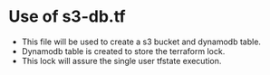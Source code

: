 # Use of s3-db.tf
- This file will be used to create a s3 bucket and dynamodb table.
- Dynamodb table is created to store the terraform lock.
- This lock will assure the single user tfstate execution.
